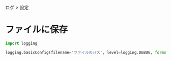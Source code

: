 ログ > 設定
# ファイルに保存
```python
import logging

logging.basicConfig(filename='ファイルのパス', level=logging.DEBUG, format=' %(asctime)s - %(levelname)s - %(message)s'))
```
